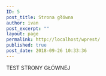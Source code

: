```yaml
---
ID: 5
post_title: Strona główna
author: ivan
post_excerpt: ""
layout: page
permalink: http://localhost/wprest/
published: true
post_date: 2018-09-26 10:33:36
---
```

TEST STRONY GŁÓWNEJ